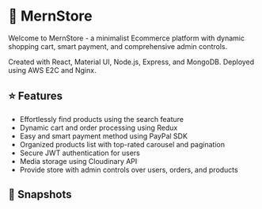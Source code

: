 # :convenience_store: MernStore
Welcome to MernStore - a minimalist Ecommerce platform with dynamic shopping cart, smart payment, and comprehensive admin controls.

Created with React, Material UI, Node.js, Express, and MongoDB. Deployed using AWS E2C and Nginx.

## ⭐ Features
- Effortlessly find products using the search feature
- Dynamic cart and order processing using Redux
- Easy and smart payment method using PayPal SDK
- Organized products list with top-rated carousel and pagination
- Secure JWT authentication for users
- Media storage using Cloudinary API
- Provide store with admin controls over users, orders, and products

## 📸 Snapshots
